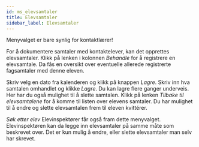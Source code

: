 ```yaml
---
id: ms_elevsamtaler
title: Elevsamtaler
sidebar_label: Elevsamtaler
---
```

Menyvalget er bare synlig for kontaktlærer!

For å dokumentere samtaler med kontaktelever, kan det opprettes elevsamtaler. Klikk på lenken i kolonnen _Behandle_ for å registrere en elevsamtale. Da fås en oversikt over eventuelle allerede registrerte fagsamtaler med denne eleven. 

Skriv velg en dato fra kalenderen og klikk på knappen _Lagre_. Skriv inn hva samtalen omhandlet og klikke _Lagre_. Du kan lagre flere ganger underveis. Her har du også mulighet til å slette samtalen. Klikk på lenken _Tilbake til elevsamtalene_ for å komme til listen over elevens samtaler. Du har mulighet til å endre og slette elevsamtalen frem til eleven kvittérer. 

 _Søk etter elev_
Elevinspektører får også fram dette menyvalget. Elevinspektøren kan da legge inn elevsamtaler på samme måte som beskrevet over. Det er kun mulig å endre, eller slette elevsamtaler man selv har skrevet.
